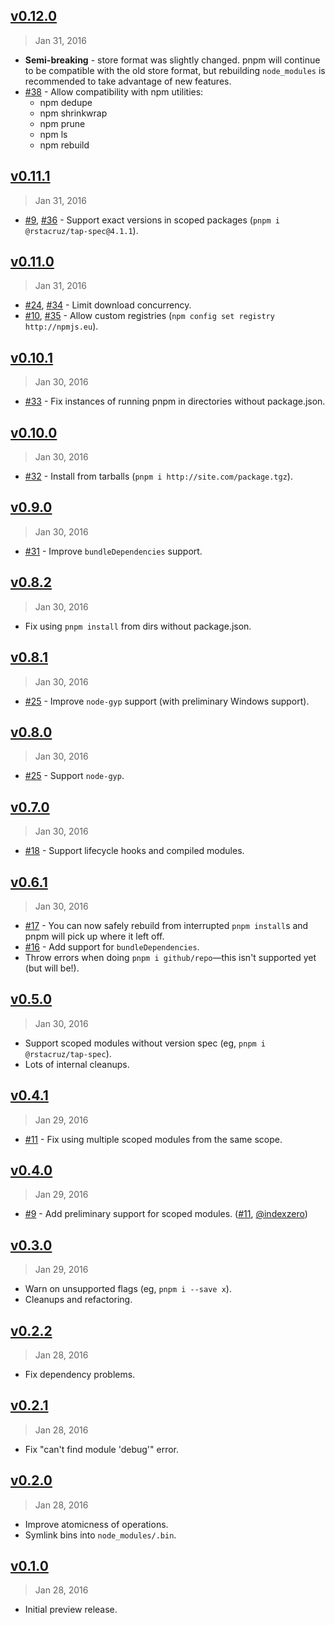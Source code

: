 ## [v0.12.0]
> Jan 31, 2016

- **Semi-breaking** - store format was slightly changed. pnpm will continue to be compatible with the old store format, but rebuilding `node_modules` is recommended to take advantage of new features.
- [#38] - Allow compatibility with npm utilities:
  - npm dedupe
  - npm shrinkwrap
  - npm prune
  - npm ls
  - npm rebuild

[v0.12.0]: https://github.com/rstacruz/pnpm/compare/v0.11.1...v0.12.0

## [v0.11.1]
> Jan 31, 2016

- [#9], [#36] - Support exact versions in scoped packages (`pnpm i @rstacruz/tap-spec@4.1.1`).

[v0.11.1]: https://github.com/rstacruz/pnpm/compare/v0.11.0...v0.11.1

## [v0.11.0]
> Jan 31, 2016

- [#24], [#34] - Limit download concurrency.
- [#10], [#35] - Allow custom registries (`npm config set registry http://npmjs.eu`).

[v0.11.0]: https://github.com/rstacruz/pnpm/compare/v0.10.1...v0.11.0

## [v0.10.1]
> Jan 30, 2016

- [#33] - Fix instances of running pnpm in directories without package.json.

[v0.10.1]: https://github.com/rstacruz/pnpm/compare/v0.10.0...v0.10.1

## [v0.10.0]
> Jan 30, 2016

- [#32] - Install from tarballs (`pnpm i http://site.com/package.tgz`).

[v0.10.0]: https://github.com/rstacruz/pnpm/compare/v0.9.0...v0.10.0

## [v0.9.0]
> Jan 30, 2016

- [#31] - Improve `bundleDependencies` support.

[v0.9.0]: https://github.com/rstacruz/pnpm/compare/v0.8.2...v0.9.0

## [v0.8.2]
> Jan 30, 2016

- Fix using `pnpm install` from dirs without package.json.

[v0.8.2]: https://github.com/rstacruz/pnpm/compare/v0.8.1...v0.8.2

## [v0.8.1]
> Jan 30, 2016

- [#25] - Improve `node-gyp` support (with preliminary Windows support).

[v0.8.1]: https://github.com/rstacruz/pnpm/compare/v0.8.0...v0.8.1

## [v0.8.0]
> Jan 30, 2016

- [#25] - Support `node-gyp`.

[v0.8.0]: https://github.com/rstacruz/pnpm/compare/v0.7.0...v0.8.0

## [v0.7.0]
> Jan 30, 2016

- [#18] - Support lifecycle hooks and compiled modules.

[v0.7.0]: https://github.com/rstacruz/pnpm/compare/v0.6.1...v0.7.0

## [v0.6.1]
> Jan 30, 2016

- [#17] - You can now safely rebuild from interrupted `pnpm install`s and pnpm will pick up where it left off.
- [#16] - Add support for `bundleDependencies`.
- Throw errors when doing `pnpm i github/repo`—this isn't supported yet (but will be!).

[v0.6.1]: https://github.com/rstacruz/pnpm/compare/v0.5.0...v0.6.1

## [v0.5.0]
> Jan 30, 2016

- Support scoped modules without version spec (eg, `pnpm i @rstacruz/tap-spec`).
- Lots of internal cleanups.

[v0.5.0]: https://github.com/rstacruz/pnpm/compare/v0.4.1...v0.5.0

## [v0.4.1]
> Jan 29, 2016

- [#11] - Fix using multiple scoped modules from the same scope.

[v0.4.1]: https://github.com/rstacruz/pnpm/compare/v0.4.0...v0.4.1

## [v0.4.0]
> Jan 29, 2016

- [#9] - Add preliminary support for scoped modules. ([#11], [@indexzero])

[v0.4.0]: https://github.com/rstacruz/pnpm/compare/v0.3.0...v0.4.0

## [v0.3.0]
> Jan 29, 2016

- Warn on unsupported flags (eg, `pnpm i --save x`).
- Cleanups and refactoring.

[v0.3.0]: https://github.com/rstacruz/pnpm/compare/v0.2.2...v0.3.0

## [v0.2.2]
> Jan 28, 2016

- Fix dependency problems.

[v0.2.2]: https://github.com/rstacruz/pnpm/compare/v0.2.1...v0.2.2

## [v0.2.1]
> Jan 28, 2016

- Fix "can't find module 'debug'" error.

[v0.2.1]: https://github.com/rstacruz/pnpm/compare/v0.2.0...v0.2.1

## [v0.2.0]
> Jan 28, 2016

- Improve atomicness of operations.
- Symlink bins into `node_modules/.bin`.

[v0.2.0]: https://github.com/rstacruz/pnpm/compare/v0.1.0...v0.2.0

## [v0.1.0]
> Jan 28, 2016

- Initial preview release.

[v0.1.0]: https://github.com/rstacruz/pnpm/blob/v0.1.0
[#9]: https://github.com/rstacruz/pnpm/issues/9
[#10]: https://github.com/rstacruz/pnpm/issues/10
[#11]: https://github.com/rstacruz/pnpm/issues/11
[#16]: https://github.com/rstacruz/pnpm/issues/16
[#17]: https://github.com/rstacruz/pnpm/issues/17
[#18]: https://github.com/rstacruz/pnpm/issues/18
[#24]: https://github.com/rstacruz/pnpm/issues/24
[#25]: https://github.com/rstacruz/pnpm/issues/25
[#31]: https://github.com/rstacruz/pnpm/issues/31
[#32]: https://github.com/rstacruz/pnpm/issues/32
[#33]: https://github.com/rstacruz/pnpm/issues/33
[#34]: https://github.com/rstacruz/pnpm/issues/34
[#35]: https://github.com/rstacruz/pnpm/issues/35
[#36]: https://github.com/rstacruz/pnpm/issues/36
[#38]: https://github.com/rstacruz/pnpm/issues/38
[@indexzero]: https://github.com/indexzero
[@rstacruz]: https://github.com/rstacruz
